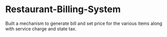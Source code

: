 # Restaurant-Billing-System
Built a mechanism to generate bill and set price for the various items along with service charge and state tax.
